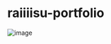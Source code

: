 # raiiiisu-portfolio

![image](https://github.com/moonmirXD/raiiiisu-portfolio/assets/8804730/b3dad22c-1df2-4a6a-85a0-3317fa279611)
